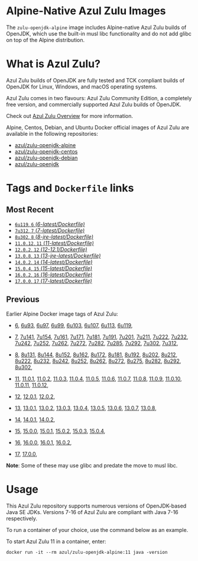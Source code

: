 Alpine-Native Azul Zulu Images
=================================
The `zulu-openjdk-alpine` image includes Alpine-native Azul Zulu builds of OpenJDK, which use the built-in musl libc functionality and do not add glibc on top of the Alpine distribution.


What is Azul Zulu?
======================================

Azul Zulu builds of OpenJDK are fully tested and TCK compliant builds of OpenJDK for Linux, Windows, and macOS operating systems.

Azul Zulu comes in two flavours: Azul Zulu Community Edition, a completely free version, and commercially supported Azul Zulu builds of OpenJDK.

Check out [Azul Zulu Overview][3] for more information.

Alpine, Centos, Debian, and Ubuntu Docker official images of Azul Zulu are available in the following repositories:

* [azul/zulu-openjdk-alpine][4]
* [azul/zulu-openjdk-centos][5]
* [azul/zulu-openjdk-debian][6]
* [azul/zulu-openjdk][7]

Tags and `Dockerfile` links
===========================

Most Recent
-----------

* [`6u119`, `6` (*6-latest/Dockerfile)*][10]
* [`7u312`, `7` (*7-latest/Dockerfile)*][18]
* [`8u302`, `8` (*8-jre-latest/Dockerfile)*][38]
* [`11.0.12`, `11` (*11-latest/Dockerfile)*][58]
* [`12.0.2`, `12` (*12-12.1/Dockerfile)*][71]
* [`13.0.8`, `13` (*13-jre-latest/Dockerfile)*][74]
* [`14.0.2`, `14` (*14-latest/Dockerfile)*][83]
* [`15.0.4`, `15` (*15-latest/Dockerfile)*][86]
* [`16.0.2`, `16` (*16-latest/Dockerfile)*][92]
* [`17.0.0`, `17` (*17-latest/Dockerfile)*][96]

Previous
--------

Earlier Alpine Docker image tags of Azul Zulu:


* [6][10],
  [6u93][11],
  [6u97][12],
  [6u99][13],
  [6u103][14],
  [6u107][15],
  [6u113][16],
  [6u119][17],

* [7][18],
  [7u141][19],
  [7u154][20],
  [7u161][21],
  [7u171][22],
  [7u181][23],
  [7u191][24],
  [7u201][25],
  [7u211][26],
  [7u222][27],
  [7u232][28],
  [7u242][29],
  [7u252][30],
  [7u262][31],
  [7u272][32],
  [7u282][33],
  [7u285][34],
  [7u292][35],
  [7u302][36],
  [7u312][37],

* [8][38],
  [8u131][39],
  [8u144][40],
  [8u152][41],
  [8u162][42],
  [8u172][43],
  [8u181][44],
  [8u192][45],
  [8u202][46],
  [8u212][47],
  [8u222][48],
  [8u232][49],
  [8u242][50],
  [8u252][51],
  [8u262][52],
  [8u272][53],
  [8u275][54],
  [8u282][55],
  [8u292][56],
  [8u302][57],

* [11][58],
  [11.0.1][59],
  [11.0.2][60],
  [11.0.3][61],
  [11.0.4][62],
  [11.0.5][63],
  [11.0.6][64],
  [11.0.7][65],
  [11.0.8][66],
  [11.0.9][67],
  [11.0.10][68],
  [11.0.11][69],
  [11.0.12][70],

* [12][71],
  [12.0.1][72],
  [12.0.2][73],

* [13][74],
  [13.0.1][75],
  [13.0.2][76],
  [13.0.3][77],
  [13.0.4][78],
  [13.0.5][79],
  [13.0.6][80],
  [13.0.7][81],
  [13.0.8][82],

* [14][83],
  [14.0.1][84],
  [14.0.2][85],

* [15][86],
  [15.0.0][87],
  [15.0.1][88],
  [15.0.2][89],
  [15.0.3][90],
  [15.0.4][91],

* [16][92],
  [16.0.0][93],
  [16.0.1][94],
  [16.0.2][95],

* [17][96],
  [17.0.0][97],


**Note**: Some of these may use glibc and predate the move to musl libc.

Usage
=====

This Azul Zulu repository supports numerous versions of OpenJDK-based Java SE JDKs. Versions 7-16 of Azul Zulu are compliant with Java 7-16 respectively.

To run a container of your choice, use the command below as an example.

To start Azul Zulu 11 in a container, enter:

    docker run -it --rm azul/zulu-openjdk-alpine:11 java -version

[1]: https://www.azul.com/files/ZuluDocker60.gif
[2]: https://www.azul.com/
[3]: https://www.azul.com/products/zulu-community/
[4]: https://hub.docker.com/r/azul/zulu-openjdk-alpine
[5]: https://hub.docker.com/r/azul/zulu-openjdk-centos
[6]: https://hub.docker.com/r/azul/zulu-openjdk-debian
[7]: https://hub.docker.com/r/azul/zulu-openjdk


[10]: https://github.com/zulu-openjdk/zulu-openjdk/blob/master/alpine/6-latest/Dockerfile
[11]: https://github.com/zulu-openjdk/zulu-openjdk/blob/master/alpine/6u93-6.16.0.1/Dockerfile
[12]: https://github.com/zulu-openjdk/zulu-openjdk/blob/master/alpine/6u97-6.17.0.1/Dockerfile
[13]: https://github.com/zulu-openjdk/zulu-openjdk/blob/master/alpine/6u99-6.18.0.3/Dockerfile
[14]: https://github.com/zulu-openjdk/zulu-openjdk/blob/master/alpine/6u103-6.19.0.1/Dockerfile
[15]: https://github.com/zulu-openjdk/zulu-openjdk/blob/master/alpine/6u107-6.20.0.1/Dockerfile
[16]: https://github.com/zulu-openjdk/zulu-openjdk/blob/master/alpine/6u113-6.21.0.3/Dockerfile
[17]: https://github.com/zulu-openjdk/zulu-openjdk/blob/master/alpine/6u119-6.22.0.3/Dockerfile

[18]: https://github.com/zulu-openjdk/zulu-openjdk/blob/master/alpine/7-latest/Dockerfile
[19]: https://github.com/zulu-openjdk/zulu-openjdk/blob/master/alpine/7u141-7.18.0.3/Dockerfile
[20]: https://github.com/zulu-openjdk/zulu-openjdk/blob/master/alpine/7u154-7.20.0.3/Dockerfile
[21]: https://github.com/zulu-openjdk/zulu-openjdk/blob/master/alpine/7u161-7.21.0.3/Dockerfile
[22]: https://github.com/zulu-openjdk/zulu-openjdk/blob/master/alpine/7u171-7.22.0.3/Dockerfile
[23]: https://github.com/zulu-openjdk/zulu-openjdk/blob/master/alpine/7u181-7.23.0.1/Dockerfile
[24]: https://github.com/zulu-openjdk/zulu-openjdk/blob/master/alpine/7u191-7.24.0.1/Dockerfile
[25]: https://github.com/zulu-openjdk/zulu-openjdk/blob/master/alpine/7u201-7.25.0.5/Dockerfile
[26]: https://github.com/zulu-openjdk/zulu-openjdk/blob/master/alpine/7u211-7.27.0.1/Dockerfile
[27]: https://github.com/zulu-openjdk/zulu-openjdk/blob/master/alpine/7u222-7.29.0.5/Dockerfile
[28]: https://github.com/zulu-openjdk/zulu-openjdk/blob/master/alpine/7u232-7.31.0.5/Dockerfile
[29]: https://github.com/zulu-openjdk/zulu-openjdk/blob/master/alpine/7u242-7.34.0.5/Dockerfile
[30]: https://github.com/zulu-openjdk/zulu-openjdk/blob/master/alpine/7u252-7.36.0.5/Dockerfile
[31]: https://github.com/zulu-openjdk/zulu-openjdk/blob/master/alpine/7u262-7.38.0.11/Dockerfile
[32]: https://github.com/zulu-openjdk/zulu-openjdk/blob/master/alpine/7u272-7.40.0.15/Dockerfile
[33]: https://github.com/zulu-openjdk/zulu-openjdk/blob/master/alpine/7u282-7.42.0.13/Dockerfile
[34]: https://github.com/zulu-openjdk/zulu-openjdk/blob/master/alpine/7u285-7.42.0.51/Dockerfile
[35]: https://github.com/zulu-openjdk/zulu-openjdk/blob/master/alpine/7u292-7.44.0.11/Dockerfile
[36]: https://github.com/zulu-openjdk/zulu-openjdk/blob/master/alpine/7u302-7.46.0.11/Dockerfile
[37]: https://github.com/zulu-openjdk/zulu-openjdk/blob/master/alpine/7u312-7.48.0.11/Dockerfile

[38]: https://github.com/zulu-openjdk/zulu-openjdk/blob/master/alpine/8-jre-latest/Dockerfile
[39]: https://github.com/zulu-openjdk/zulu-openjdk/blob/master/alpine/8u131-8.21.0.1/Dockerfile
[40]: https://github.com/zulu-openjdk/zulu-openjdk/blob/master/alpine/8u144-8.23.0.3/Dockerfile
[41]: https://github.com/zulu-openjdk/zulu-openjdk/blob/master/alpine/8u152-8.25.0.1/Dockerfile
[42]: https://github.com/zulu-openjdk/zulu-openjdk/blob/master/alpine/8u162-8.27.0.7/Dockerfile
[43]: https://github.com/zulu-openjdk/zulu-openjdk/blob/master/alpine/8u172-8.30.0.1/Dockerfile
[44]: https://github.com/zulu-openjdk/zulu-openjdk/blob/master/alpine/8u181-8.31.0.1/Dockerfile
[45]: https://github.com/zulu-openjdk/zulu-openjdk/blob/master/alpine/8u192-8.33.0.1/Dockerfile
[46]: https://github.com/zulu-openjdk/zulu-openjdk/blob/master/alpine/8u202-8.36.0.3/Dockerfile
[47]: https://github.com/zulu-openjdk/zulu-openjdk/blob/master/alpine/8u212-8.38.0.13-jre/Dockerfile
[48]: https://github.com/zulu-openjdk/zulu-openjdk/blob/master/alpine/8u222-8.40.0.25-jre/Dockerfile
[49]: https://github.com/zulu-openjdk/zulu-openjdk/blob/master/alpine/8u232-8.42.0.23/Dockerfile
[50]: https://github.com/zulu-openjdk/zulu-openjdk/blob/master/alpine/8u242-8.44.0.11-jre-headless/Dockerfile
[51]: https://github.com/zulu-openjdk/zulu-openjdk/blob/master/alpine/8u252-8.46.0.19-jre-headless/Dockerfile
[52]: https://github.com/zulu-openjdk/zulu-openjdk/blob/master/alpine/8u262-8.48.0.51-jre/Dockerfile
[53]: https://github.com/zulu-openjdk/zulu-openjdk/blob/master/alpine/8u272-8.50.0.21/Dockerfile
[54]: https://github.com/zulu-openjdk/zulu-openjdk/blob/master/alpine/8u275-8.50.0.51-jre-headless/Dockerfile
[55]: https://github.com/zulu-openjdk/zulu-openjdk/blob/master/alpine/8u282-8.52.0.23/Dockerfile
[56]: https://github.com/zulu-openjdk/zulu-openjdk/blob/master/alpine/8u292-8.54.0.21-jre/Dockerfile
[57]: https://github.com/zulu-openjdk/zulu-openjdk/blob/master/alpine/8u302-8.56.0.21/Dockerfile

[58]: https://github.com/zulu-openjdk/zulu-openjdk/blob/master/alpine/11-latest/Dockerfile
[59]: https://github.com/zulu-openjdk/zulu-openjdk/blob/master/alpine/11.0.1-11.2/Dockerfile
[60]: https://github.com/zulu-openjdk/zulu-openjdk/blob/master/alpine/11.0.2-11.29/Dockerfile
[61]: https://github.com/zulu-openjdk/zulu-openjdk/blob/master/alpine/11.0.3-11.31/Dockerfile
[62]: https://github.com/zulu-openjdk/zulu-openjdk/blob/master/alpine/11.0.4-11.33-jre/Dockerfile
[63]: https://github.com/zulu-openjdk/zulu-openjdk/blob/master/alpine/11.0.5-11.35-jre-headless/Dockerfile
[64]: https://github.com/zulu-openjdk/zulu-openjdk/blob/master/alpine/11.0.6-11.37-jre/Dockerfile
[65]: https://github.com/zulu-openjdk/zulu-openjdk/blob/master/alpine/11.0.7-11.39.15-jre/Dockerfile
[66]: https://github.com/zulu-openjdk/zulu-openjdk/blob/master/alpine/11.0.8-11.41.23/Dockerfile
[67]: https://github.com/zulu-openjdk/zulu-openjdk/blob/master/alpine/11.0.9-11.43.21-jre-headless/Dockerfile
[68]: https://github.com/zulu-openjdk/zulu-openjdk/blob/master/alpine/11.0.10-11.45.27-jre/Dockerfile
[69]: https://github.com/zulu-openjdk/zulu-openjdk/blob/master/alpine/11.0.11-11.48.21/Dockerfile
[70]: https://github.com/zulu-openjdk/zulu-openjdk/blob/master/alpine/11.0.12-11.50.19-jre/Dockerfile

[71]: https://github.com/zulu-openjdk/zulu-openjdk/blob/master/alpine/12-12.1/Dockerfile
[72]: https://github.com/zulu-openjdk/zulu-openjdk/blob/master/alpine/12.0.1-12.2/Dockerfile
[73]: https://github.com/zulu-openjdk/zulu-openjdk/blob/master/alpine/12.0.2-12.3/Dockerfile

[74]: https://github.com/zulu-openjdk/zulu-openjdk/blob/master/alpine/13-jre-latest/Dockerfile
[75]: https://github.com/zulu-openjdk/zulu-openjdk/blob/master/alpine/13.0.1-13.28/Dockerfile
[76]: https://github.com/zulu-openjdk/zulu-openjdk/blob/master/alpine/13.0.2-13.29/Dockerfile
[77]: https://github.com/zulu-openjdk/zulu-openjdk/blob/master/alpine/13.0.3-13.31.11-jre/Dockerfile
[78]: https://github.com/zulu-openjdk/zulu-openjdk/blob/master/alpine/13.0.4-13.33.25/Dockerfile
[79]: https://github.com/zulu-openjdk/zulu-openjdk/blob/master/alpine/13.0.5-13.35.17-jre-headless/Dockerfile
[80]: https://github.com/zulu-openjdk/zulu-openjdk/blob/master/alpine/13.0.6-13.37.21-jre-headless/Dockerfile
[81]: https://github.com/zulu-openjdk/zulu-openjdk/blob/master/alpine/13.0.7-13.40.15-jre-headless/Dockerfile
[82]: https://github.com/zulu-openjdk/zulu-openjdk/blob/master/alpine/13.0.8-13.42.17-jre-headless/Dockerfile

[83]: https://github.com/zulu-openjdk/zulu-openjdk/blob/master/alpine/14-latest/Dockerfile
[84]: https://github.com/zulu-openjdk/zulu-openjdk/blob/master/alpine/14.0.1-14.28.21/Dockerfile
[85]: https://github.com/zulu-openjdk/zulu-openjdk/blob/master/alpine/14.0.2-14.29.23/Dockerfile

[86]: https://github.com/zulu-openjdk/zulu-openjdk/blob/master/alpine/15-latest/Dockerfile
[87]: https://github.com/zulu-openjdk/zulu-openjdk/blob/master/alpine/15.0.0-15.27.17-jre/Dockerfile
[88]: https://github.com/zulu-openjdk/zulu-openjdk/blob/master/alpine/15.0.1-15.28.51/Dockerfile
[89]: https://github.com/zulu-openjdk/zulu-openjdk/blob/master/alpine/15.0.2-15.29.15/Dockerfile
[90]: https://github.com/zulu-openjdk/zulu-openjdk/blob/master/alpine/15.0.3-15.32.15/Dockerfile
[91]: https://github.com/zulu-openjdk/zulu-openjdk/blob/master/alpine/15.0.4-15.34.17/Dockerfile

[92]: https://github.com/zulu-openjdk/zulu-openjdk/blob/master/alpine/16-latest/Dockerfile
[93]: https://github.com/zulu-openjdk/zulu-openjdk/blob/master/alpine/16.0.0-16.28.11-jre/Dockerfile
[94]: https://github.com/zulu-openjdk/zulu-openjdk/blob/master/alpine/16.0.1-16.30.15-jre/Dockerfile
[95]: https://github.com/zulu-openjdk/zulu-openjdk/blob/master/alpine/16.0.2-16.32.15-jre/Dockerfile

[96]: https://github.com/zulu-openjdk/zulu-openjdk/blob/master/alpine/17-latest/Dockerfile
[97]: https://github.com/zulu-openjdk/zulu-openjdk/blob/master/alpine/17.0.0-17.28.13-jre/Dockerfile
  